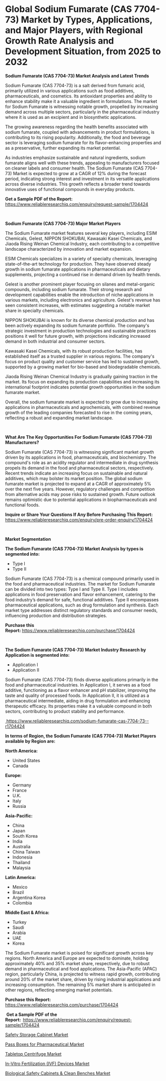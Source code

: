<p><h1>Global Sodium Fumarate (CAS 7704-73) Market by Types, Applications, and Major Players, with Regional Growth Rate Analysis and Development Situation, from 2025 to 2032</h1></p><p><strong>Sodium Fumarate (CAS 7704-73) Market Analysis and Latest Trends</strong></p>
<p><p>Sodium Fumarate (CAS 7704-73) is a salt derived from fumaric acid, primarily utilized in various applications such as food additives, pharmaceuticals, and cosmetics. Its antioxidant properties and ability to enhance stability make it a valuable ingredient in formulations. The market for Sodium Fumarate is witnessing notable growth, propelled by increasing demand across multiple sectors, particularly in the pharmaceutical industry where it is used as an excipient and in biosynthetic applications.</p><p>The growing awareness regarding the health benefits associated with sodium fumarate, coupled with advancements in product formulations, is contributing to its rising popularity. Additionally, the food and beverage sector is leveraging sodium fumarate for its flavor-enhancing properties and as a preservative, further expanding its market potential. </p><p>As industries emphasize sustainable and natural ingredients, sodium fumarate aligns well with these trends, appealing to manufacturers focused on cleaner labels and consumer health. The Sodium Fumarate (CAS 7704-73) Market is expected to grow at a CAGR of 12% during the forecast period, indicating strong interest and investment in its versatile applications across diverse industries. This growth reflects a broader trend towards innovative uses of functional compounds in everyday products.</p></p>
<p><strong>Get a Sample PDF of the Report:&nbsp;</strong> <a href="https://www.reliableresearchiq.com/enquiry/request-sample/1704424?utm_campaign=1140&utm_medium=2&utm_source=Github&utm_content=ia&utm_term=27032025&utm_id=sodium-fumarate-cas-7704-73">https://www.reliableresearchiq.com/enquiry/request-sample/1704424</a></p>
<p>&nbsp;</p>
<p><strong>Sodium Fumarate (CAS 7704-73) Major Market Players</strong></p>
<p><p>The Sodium Fumarate market features several key players, including ESIM Chemicals, Gelest, NIPPON SHOKUBAI, Kawasaki Kasei Chemicals, and Jiaoda Rising Weinan Chemical Industry, each contributing to a competitive landscape characterized by innovation and market expansion.</p><p>ESIM Chemicals specializes in a variety of specialty chemicals, leveraging state-of-the-art technology for production. They have observed steady growth in sodium fumarate applications in pharmaceuticals and dietary supplements, projecting a continued rise in demand driven by health trends.</p><p>Gelest is another prominent player focusing on silanes and metal-organic compounds, including sodium fumarate. Their strong research and development capabilities enable the introduction of niche applications in various markets, including electronics and agriculture. Gelest's revenue has seen consistent increases, with estimates suggesting a notable market share in specialty chemicals.</p><p>NIPPON SHOKUBAI is known for its diverse chemical production and has been actively expanding its sodium fumarate portfolio. The company's strategic investment in production technologies and sustainable practices positions it well for future growth, with projections indicating increased demand in both industrial and consumer sectors.</p><p>Kawasaki Kasei Chemicals, with its robust production facilities, has established itself as a trusted supplier in various regions. The company's focus on product quality and customer service has led to sustained growth, supported by a growing market for bio-based and biodegradable chemicals.</p><p>Jiaoda Rising Weinan Chemical Industry is gradually gaining traction in the market. Its focus on expanding its production capabilities and increasing its international footprint indicates potential growth opportunities in the sodium fumarate market.</p><p>Overall, the sodium fumarate market is expected to grow due to increasing applications in pharmaceuticals and agrochemicals, with combined revenue growth of the leading companies forecasted to rise in the coming years, reflecting a robust and expanding market landscape.</p></p>
<p>&nbsp;</p>
<p><strong>What Are The Key Opportunities For Sodium Fumarate (CAS 7704-73) Manufacturers?</strong></p>
<p><p>Sodium Fumarate (CAS 7704-73) is witnessing significant market growth driven by its applications in food, pharmaceuticals, and biochemistry. The compound's role as an acidity regulator and intermediate in drug synthesis propels its demand in the food and pharmaceutical sectors, respectively. Recent trends indicate an increasing focus on sustainable and natural additives, which may bolster its market position. The global sodium fumarate market is projected to expand at a CAGR of approximately 5% over the next five years. However, regulatory challenges and competition from alternative acids may pose risks to sustained growth. Future outlook remains optimistic due to potential applications in biopharmaceuticals and functional foods.</p></p>
<p><strong>Inquire or Share Your Questions If Any Before Purchasing This Report:</strong> <a href="https://www.reliableresearchiq.com/enquiry/pre-order-enquiry/1704424?utm_campaign=1140&utm_medium=2&utm_source=Github&utm_content=ia&utm_term=27032025&utm_id=sodium-fumarate-cas-7704-73">https://www.reliableresearchiq.com/enquiry/pre-order-enquiry/1704424</a></p>
<p>&nbsp;</p>
<p><strong>Market Segmentation</strong></p>
<p><strong>The Sodium Fumarate (CAS 7704-73) Market Analysis by types is segmented into:</strong></p>
<p><ul><li>Type I</li><li>Type II</li></ul></p>
<p><p>Sodium Fumarate (CAS 7704-73) is a chemical compound primarily used in the food and pharmaceutical industries. The market for Sodium Fumarate can be divided into two types: Type I and Type II. Type I includes applications in food preservation and flavor enhancement, catering to the food industry’s demand for safe, functional additives. Type II encompasses pharmaceutical applications, such as drug formulation and synthesis. Each market type addresses distinct regulatory standards and consumer needs, influencing production and distribution strategies.</p></p>
<p><strong>Purchase this Report:&nbsp;</strong><a href="https://www.reliableresearchiq.com/purchase/1704424?utm_campaign=1140&utm_medium=2&utm_source=Github&utm_content=ia&utm_term=27032025&utm_id=sodium-fumarate-cas-7704-73">https://www.reliableresearchiq.com/purchase/1704424</a></p>
<p>&nbsp;</p>
<p><strong>The Sodium Fumarate (CAS 7704-73) Market Industry Research by Application is segmented into:</strong></p>
<p><ul><li>Application I</li><li>Application II</li></ul></p>
<p><p>Sodium Fumarate (CAS 7704-73) finds diverse applications primarily in the food and pharmaceutical industries. In Application I, it serves as a food additive, functioning as a flavor enhancer and pH stabilizer, improving the taste and quality of processed foods. In Application II, it is utilized as a pharmaceutical intermediate, aiding in drug formulation and enhancing therapeutic efficacy. Its properties make it a valuable compound in both sectors, contributing to product stability and performance.</p></p>
<p><a href="https://www.reliableresearchiq.com/sodium-fumarate-cas-7704-73--r1704424?utm_campaign=1140&utm_medium=2&utm_source=Github&utm_content=ia&utm_term=27032025&utm_id=sodium-fumarate-cas-7704-73">&nbsp;https://www.reliableresearchiq.com/sodium-fumarate-cas-7704-73--r1704424</a></p>
<p><strong>In terms of Region, the Sodium Fumarate (CAS 7704-73) Market Players available by Region are:</strong></p>
<p>
    <p> <strong> North America: </strong>
        <ul>
            <li>United States</li>
            <li>Canada</li>
        </ul>
        </p> 
    <p> <strong> Europe: </strong>
        <ul>
            <li>Germany</li>
            <li>France</li>
            <li>U.K.</li>
            <li>Italy</li>
            <li>Russia</li>
        </ul>
        </p> 
    <p> <strong> Asia-Pacific: </strong>
        <ul>
            <li>China</li>
            <li>Japan</li>
            <li>South Korea</li>
            <li>India</li>
            <li>Australia</li>
            <li>China Taiwan</li>
            <li>Indonesia</li>
            <li>Thailand</li>
            <li>Malaysia</li>
        </ul>
        </p> 
    <p> <strong> Latin America: </strong>
        <ul>
            <li>Mexico</li>
            <li>Brazil</li>
            <li>Argentina Korea</li>
            <li>Colombia</li>
        </ul>
        </p> 
    <p> <strong> Middle East & Africa: </strong>
        <ul>
            <li>Turkey</li>
            <li>Saudi</li>
            <li>Arabia</li>
            <li>UAE</li>
            <li>Korea</li>
        </ul>
    </p>
    </p>
<p><p>The Sodium Fumarate market is poised for significant growth across key regions. North America and Europe are expected to dominate, holding approximately 40% and 35% market share, respectively, due to robust demand in pharmaceutical and food applications. The Asia-Pacific (APAC) region, particularly China, is projected to witness rapid growth, contributing around 20% of the market share, driven by rising industrial applications and increasing consumption. The remaining 5% market share is anticipated in other regions, reflecting emerging market potentials.</p></p>
<p><strong>Purchase this Report: </strong><a href="https://www.reliableresearchiq.com/purchase/1704424?utm_campaign=1140&utm_medium=2&utm_source=Github&utm_content=ia&utm_term=27032025&utm_id=sodium-fumarate-cas-7704-73">https://www.reliableresearchiq.com/purchase/1704424</a></p>
<p>&nbsp;<strong>Get a Sample PDF of the Report:&nbsp;&nbsp;</strong><a href="https://www.reliableresearchiq.com/enquiry/request-sample/1704424?utm_campaign=1140&utm_medium=2&utm_source=Github&utm_content=ia&utm_term=27032025&utm_id=sodium-fumarate-cas-7704-73">https://www.reliableresearchiq.com/enquiry/request-sample/1704424</a></p>
<p><strong></strong></p>
<p><p><a href="https://github.com/kluviabolofo/Market-Research-Report-List-1/blob/main/safety-storage-cabinet-market.md?utm_campaign=1140&utm_medium=2&utm_source=Github&utm_content=ia&utm_term=27032025&utm_id=sodium-fumarate-cas-7704-73">Safety Storage Cabinet Market</a></p><p><a href="https://github.com/alefermeivys/Market-Research-Report-List-1/blob/main/pass-boxes-for-pharmaceutical-market.md?utm_campaign=1140&utm_medium=2&utm_source=Github&utm_content=ia&utm_term=27032025&utm_id=sodium-fumarate-cas-7704-73">Pass Boxes for Pharmaceutical Market</a></p><p><a href="https://github.com/jaspartatin/Market-Research-Report-List-1/blob/main/tabletop-centrifuge-market.md?utm_campaign=1140&utm_medium=2&utm_source=Github&utm_content=ia&utm_term=27032025&utm_id=sodium-fumarate-cas-7704-73">Tabletop Centrifuge Market</a></p><p><a href="https://github.com/toghojbeinta/Market-Research-Report-List-1/blob/main/in-vitro-fertilization-ivf-devices-market.md?utm_campaign=1140&utm_medium=2&utm_source=Github&utm_content=ia&utm_term=27032025&utm_id=sodium-fumarate-cas-7704-73">In-Vitro Fertilization (IVF) Devices Market</a></p><p><a href="https://github.com/jullselai/Market-Research-Report-List-1/blob/main/biological-safety-cabinets-clean-benches-market.md?utm_campaign=1140&utm_medium=2&utm_source=Github&utm_content=ia&utm_term=27032025&utm_id=sodium-fumarate-cas-7704-73">Biological Safety Cabinets & Clean Benches Market</a></p></p>